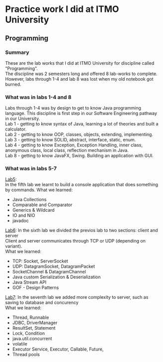 # Practice work I did at ITMO University
## Programming
### Summary
These are the lab works that I did at ITMO University for discipline called "Programming".  
The discipline was 2 semesters long and offered 8 lab-works to complete.  
However, labs through 1-4 and lab 8 was lost when my old notebook got burned.  
  
### What was in labs 1-4 and 8
Labs through 1-4 was by design to get to know Java programming language. This discipline is first step in our Software Engineering pathway in our University.  
Lab 1 - getting to know syntax of Java, learning a lot of theories and built a calculator.  
Lab 2 - getting to know OOP, classes, objects, extending, implementing.  
Lab 3 - getting to know SOLID, abstract, interface, static, enum.  
Lab 4 - getting to know Exception, Exception Handling, inner class, anonymous class, local class, reflection mechanism in Java.  
Lab 8 - getting to know JavaFX, Swing. Building an application with GUI.  

### What was in labs 5-7
[Lab5](Lab5):  
In the fifth lab we learnt to build a console application that does something by commands. 
What we learned:
- Java Collections
- Comparable and Comparator
- Generics & Wildcard
- IO and NIO
- javadoc

[Lab6](Lab6):
In the sixth lab we divided the previos lab to two sections: client and server  
Client and server communicates through TCP or UDP (depending on variant).  
What we learned:
- TCP: Socket, ServerSocket
- UDP: DatagramSocket, DatagramPacket
- SocketChannel & DatagramChannel
- Java custom Serialization & Deserialization
- Java Stream API
- GOF - Design Patterns

[Lab7](Lab7):
In the seventh lab we added more complexity to server, such as saving to database and concurency  
What we learned:
- Thread, Runnable
- JDBC, DriverManager
- ResultSet, Statement
- Lock, Condition
- java.util.concurrent
- volatile
- Executor Service, Executor, Callable, Future,
- Thread pools
